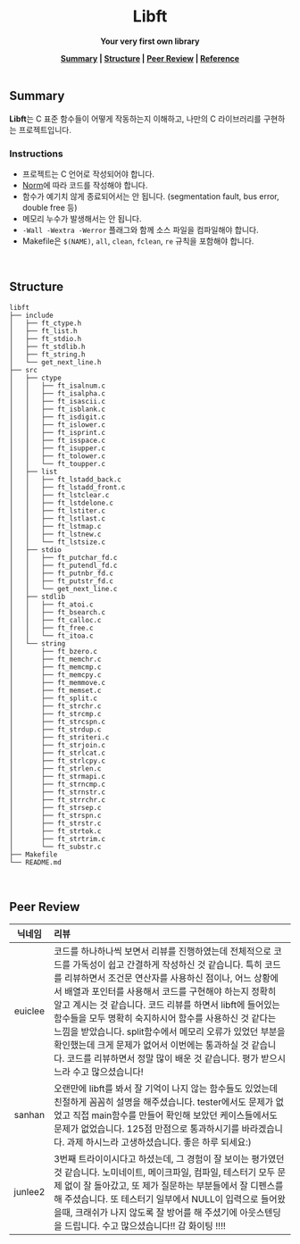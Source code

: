 <h1 align="center">Libft</h1>

<p align="center"><strong>Your very first own library</strong></p>

<div align="center">
  <strong>
    <a href="#summary">Summary</a> |
    <a href="#structure">Structure</a> |
    <a href="#peer-review">Peer Review</a> |
		<a href="https://man7.org/linux/man-pages/index.html">Reference</a>
  </strong>
</div>

<br>

## Summary

**Libft**는 C 표준 함수들이 어떻게 작동하는지 이해하고, 나만의 C 라이브러리를 구현하는 프로젝트입니다.

### Instructions

- 프로젝트는 C 언어로 작성되어야 합니다.
- [Norm](https://github.com/42School/norminette/blob/master/pdf/ko.norm.pdf)에 따라 코드를 작성해야 합니다.
- 함수가 예기치 않게 종료되어서는 안 됩니다. (segmentation fault, bus error, double free 등)
- 메모리 누수가 발생해서는 안 됩니다.
- `-Wall -Wextra -Werror` 플래그와 함께 소스 파일을 컴파일해야 합니다.
- Makefile은 `$(NAME)`, `all`, `clean`, `fclean`, `re` 규칙을 포함해야 합니다.

<br>

## Structure

```shell
libft
├── include
│   ├── ft_ctype.h
│   ├── ft_list.h
│   ├── ft_stdio.h
│   ├── ft_stdlib.h
│   ├── ft_string.h
│   └── get_next_line.h
├── src
│   ├── ctype
│   │   ├── ft_isalnum.c
│   │   ├── ft_isalpha.c
│   │   ├── ft_isascii.c
│   │   ├── ft_isblank.c
│   │   ├── ft_isdigit.c
│   │   ├── ft_islower.c
│   │   ├── ft_isprint.c
│   │   ├── ft_isspace.c
│   │   ├── ft_isupper.c
│   │   ├── ft_tolower.c
│   │   └── ft_toupper.c
│   ├── list
│   │   ├── ft_lstadd_back.c
│   │   ├── ft_lstadd_front.c
│   │   ├── ft_lstclear.c
│   │   ├── ft_lstdelone.c
│   │   ├── ft_lstiter.c
│   │   ├── ft_lstlast.c
│   │   ├── ft_lstmap.c
│   │   ├── ft_lstnew.c
│   │   └── ft_lstsize.c
│   ├── stdio
│   │   ├── ft_putchar_fd.c
│   │   ├── ft_putendl_fd.c
│   │   ├── ft_putnbr_fd.c
│   │   ├── ft_putstr_fd.c
│   │   └── get_next_line.c
│   ├── stdlib
│   │   ├── ft_atoi.c
│   │   ├── ft_bsearch.c
│   │   ├── ft_calloc.c
│   │   ├── ft_free.c
│   │   └── ft_itoa.c
│   └── string
│       ├── ft_bzero.c
│       ├── ft_memchr.c
│       ├── ft_memcmp.c
│       ├── ft_memcpy.c
│       ├── ft_memmove.c
│       ├── ft_memset.c
│       ├── ft_split.c
│       ├── ft_strchr.c
│       ├── ft_strcmp.c
│       ├── ft_strcspn.c
│       ├── ft_strdup.c
│       ├── ft_striteri.c
│       ├── ft_strjoin.c
│       ├── ft_strlcat.c
│       ├── ft_strlcpy.c
│       ├── ft_strlen.c
│       ├── ft_strmapi.c
│       ├── ft_strncmp.c
│       ├── ft_strnstr.c
│       ├── ft_strrchr.c
│       ├── ft_strsep.c
│       ├── ft_strspn.c
│       ├── ft_strstr.c
│       ├── ft_strtok.c
│       ├── ft_strtrim.c
│       └── ft_substr.c
├── Makefile
└── README.md
```

<br>

## Peer Review

| 닉네임  | 리뷰                                                                                                                                                                                                                                                                                                                                                                                                                                                                                                                                                                       |
| :-----: | :------------------------------------------------------------------------------------------------------------------------------------------------------------------------------------------------------------------------------------------------------------------------------------------------------------------------------------------------------------------------------------------------------------------------------------------------------------------------------------------------------------------------------------------------------------------------- |
| euiclee | 코드를 하나하나씩 보면서 리뷰를 진행하였는데 전체적으로 코드를 가독성이 쉽고 간결하게 작성하신 것 같습니다. 특히 코드를 리뷰하면서 조건문 연산자를 사용하신 점이나, 어느 상황에서 배열과 포인터를 사용해서 코드를 구현해야 하는지 정확히 알고 계시는 것 같습니다. 코드 리뷰를 하면서 libft에 들어있는 함수들을 모두 명확히 숙지하시어 함수를 사용하신 것 같다는 느낌을 받았습니다. split함수에서 메모리 오류가 있었던 부분을 확인했는데 크게 문제가 없어서 이번에는 통과하실 것 같습니다. 코드를 리뷰하면서 정말 많이 배운 것 같습니다. 평가 받으시느라 수고 많으셨습니다! |
| sanhan  | 오랜만에 libft를 봐서 잘 기억이 나지 않는 함수들도 있었는데 친절하게 꼼꼼히 설명을 해주셨습니다. tester에서도 문제가 없었고 직접 main함수를 만들어 확인해 보았던 케이스들에서도 문제가 없었습니다. 125점 만점으로 통과하시기를 바라겠습니다. 과제 하시느라 고생하셨습니다. 좋은 하루 되세요:)                                                                                                                                                                                                                                                                              |
| junlee2 | 3번째 트라이이시다고 하셨는데, 그 경험이 잘 보이는 평가였던 것 같습니다. 노미네이트, 메이크파일, 컴파일, 테스터기 모두 문제 없이 잘 돌아갔고, 또 제가 질문하는 부분들에서 잘 디펜스를 해 주셨습니다. 또 테스터기 일부에서 NULL이 입력으로 들어왔을때, 크래쉬가 나지 않도록 잘 방어를 해 주셨기에 아웃스텐딩을 드립니다. 수고 많으셨습니다!! 감 화이팅 !!!!                                                                                                                                                                                                                 |
